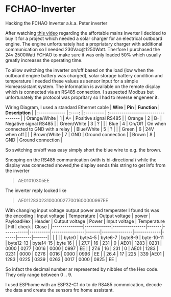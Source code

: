 # FCHAO-Inverter
Hacking the FCHAO Inverter a.k.a. Peter inverter

After watching [this video](https://www.youtube.com/watch?v=I5rBVGSszBY) regarding the affortable mains inverter I decided to buy it for a project which needed a solar charger for an electrical outboard engine. The engine unfortunately had a propriatary charger with additional communication so I needed 230Vac@1250Watt. Therfore I purchased the 24v 2500Watt FCHAO to make sure it was only loaded 50% which usually greatly increases the operating time.

To allow switching the inverter on/off based on the load (low when the outboard engine battery was charged), solar storage battery condition and temperature I needed these values as sensor input for a simple Homeassistant system. The information is available on the remote display which is connected via an RS485 connection. I suspected Modbus but unfortunately the protocol was propritary so I had to reverse engeneer it.

Wiring Diagram, I used a standard Ethernet cable
| **Wire** | **Pin** | **Function** | **Description** |
| :------------- | :----: | :--------- | :---------------------------------- |
| Orange/White   |   1   | A+         | Positive signal RS485             |
| Orange         |   2   | B-         | Negative signal RS485             |
| Green/White    |   3   | ?          |                                     |
| Blue           |   4   | On/Off     | On when connected to GND with a relay |
| Blue/White     |   5   | ?          |                                     |
| Green          |   6   | 24V when off |                                     |
| Brown/White    |   7   | GND        | Ground connection                   |
| Brown          |   8   | GND        | Ground connection                   |


So switching on/off was easy simply short the blue wire to e.g. the brown.

Snooping on the RS485 communication (with is bi-directional) while the display was connected showed,the display sends this string to get info from the inverter
> AE01010305EE

The inverter reply looked like
> AE011283023100000277001600000997EE

With changing input voltage output power and temperater I found tis was the encoding
| Input voltage | Temperature | Output voltage | power | PayloadHex | Header   | Output voltage | Power | Input voltage | Temperature | Fill | check | Close |
|---------------|-------------|----------------|-------|------------|----------|----------------|-------|---------------|-------------|------|-------|-------|
|               |             |                |       | byte0      | byte4-5  | byte6-7        | byte8-9 | byte-10-11    | byte12-13   | byte14-15 | byte 16 |       |
| 27.7          | 16          | 231            | 0     | AE01       | 1283     | 0231           | 0000  | 0277          | 0016        | 0000 | 0997  | EE    |
| 27.6          | 16          | 231            | 0     | AE01       | 1283     | 0231           | 0000  | 0276          | 0016        | 0000 | 0996  | EE    |
| 26.4	        | 17          |	225	           | 339	  |AE01       | 1283     | 0225           | 0339  | 0263          | 0017        | 0000 | 0825  | EE    |

So infact the decimal number ar represented by nibbles of the Hex code. They only range between 0 .. 9.

I used ESPhome with an ESP32-C1 do to de RS485 commnication, decode the data and create the sensors fro home assistant. 


